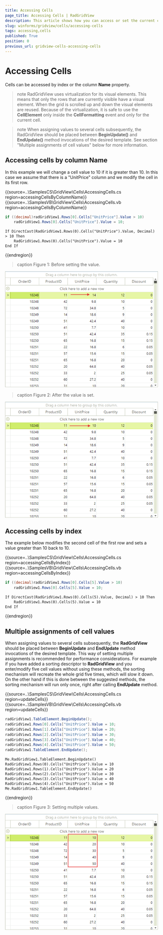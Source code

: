 ```yaml
---
title: Accessing Cells
page_title: Accessing Cells | RadGridView
description: This article shows how you can access or set the current cell, column or row.
slug: winforms/gridview/cells/accessing-cells
tags: accessing,cells
published: True
position: 0
previous_url: gridview-cells-accessing-cells
---
```


# Accessing Cells

Cells can be accessed by index or the column __Name__ property.

>note RadGridView uses virtualization for its visual elements. This means that only the rows that are currently visible have a visual element. When the grid is scrolled up and down the visual elements are reused. Because of the virtualization, it is safe to use the __CellElement__ only inside the __CellFormatting__ event and only for the current cell.
>

>note When assigning values to several cells subsequently, the RadGridView should be placed between __BeginUpdate()__ and __EndUpdate()__ method invocations of the desired template. See section "Multiple assignments of cell values" below for more information.
>


## Accessing cells by column Name

In this example we will change a cell value to 10 if it is greater than 10. In this case we assume that there is a "UnitPrice" column and we modify the cell in its first row.

{{source=..\SamplesCS\GridView\Cells\AccessingCells.cs region=accessingCellsByColumnName}} 
{{source=..\SamplesVB\GridView\Cells\AccessingCells.vb region=accessingCellsByColumnName}} 

````C#
if ((decimal)radGridView1.Rows[0].Cells["UnitPrice"].Value > 10)
    radGridView1.Rows[0].Cells["UnitPrice"].Value = 10;

````
````VB.NET
If DirectCast(RadGridView1.Rows(0).Cells("UnitPrice").Value, Decimal) > 10 Then
    RadGridView1.Rows(0).Cells("UnitPrice").Value = 10
End If

````

{{endregion}} 

>caption Figure 1: Before setting the value.

![gridview-cells-accessing-cells 001](images/gridview-cells-accessing-cells001.png)

>caption Figure 2: After the value is set.

![gridview-cells-accessing-cells 002](images/gridview-cells-accessing-cells002.png)

## Accessing cells by index

The example below modifies the second cell of the first row and sets a value greater than 10 back to 10.

{{source=..\SamplesCS\GridView\Cells\AccessingCells.cs region=accessingCellsByIndex}} 
{{source=..\SamplesVB\GridView\Cells\AccessingCells.vb region=accessingCellsByIndex}} 

````C#
if ((decimal)radGridView1.Rows[0].Cells[5].Value > 10)
    radGridView1.Rows[0].Cells[5].Value = 10;

````
````VB.NET
If DirectCast(RadGridView1.Rows(0).Cells(5).Value, Decimal) > 10 Then
    RadGridView1.Rows(0).Cells(5).Value = 10
End If

````

{{endregion}} 


## Multiple assignments of cell values

When assigning values to several cells subsequently, the __RadGridView__ should be placed between __BeginUpdate__ and __EndUpdate__ method invocations of the desired template. This way of setting multiple assignments is recommended for performance considerations. For example if you have added a sorting descriptor to __RadGridView__ and you enter/modify five cell values without using these methods, the sorting mechanism will recreate the whole grid five times, which will slow it down. On the other hand if this is done between the suggested methods, the sorting mechanism will run only once, right after calling __EndUpdate__ method. 

{{source=..\SamplesCS\GridView\Cells\AccessingCells.cs region=updateCells}} 
{{source=..\SamplesVB\GridView\Cells\AccessingCells.vb region=updateCells}} 

````C#
radGridView1.TableElement.BeginUpdate();
radGridView1.Rows[0].Cells["UnitPrice"].Value = 10;
radGridView1.Rows[1].Cells["UnitPrice"].Value = 20;
radGridView1.Rows[2].Cells["UnitPrice"].Value = 30;
radGridView1.Rows[3].Cells["UnitPrice"].Value = 40;
radGridView1.Rows[4].Cells["UnitPrice"].Value = 50;
radGridView1.TableElement.EndUpdate();

````
````VB.NET
Me.RadGridView1.TableElement.BeginUpdate()
RadGridView1.Rows(0).Cells("UnitPrice").Value = 10
RadGridView1.Rows(1).Cells("UnitPrice").Value = 20
RadGridView1.Rows(2).Cells("UnitPrice").Value = 30
RadGridView1.Rows(3).Cells("UnitPrice").Value = 40
RadGridView1.Rows(4).Cells("UnitPrice").Value = 50
Me.RadGridView1.TableElement.EndUpdate()

````

{{endregion}} 

>caption Figure 3: Setting multiple values.

![gridview-cells-accessing-cells 003](images/gridview-cells-accessing-cells003.png)

